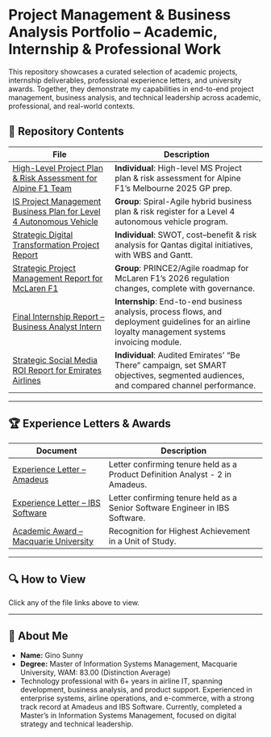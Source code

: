 # Project Management & Business Analysis Portfolio – Academic, Internship & Professional Work

This repository showcases a curated selection of academic projects, internship deliverables, professional experience letters, and university awards. Together, they demonstrate my capabilities in end-to-end project management, business analysis, and technical leadership across academic, professional, and real-world contexts.

## 📂 Repository Contents

| File | Description |
| ---- | ----------- |
| [High-Level Project Plan & Risk Assessment for Alpine F1 Team](https://github.com/sunnygino10/Masters-Projects/blob/b128bb390483b8dd2c1e8bf1f4b6a6cc9b9c792b/High-Level%20Project%20Plan%20%26%20Risk%20Assessment%20for%20Alpine%20F1%20Team.pdf) | **Individual**: High-level MS Project plan & risk assessment for Alpine F1’s Melbourne 2025 GP prep. |
| [IS Project Management Business Plan for Level 4 Autonomous Vehicle](https://github.com/sunnygino10/Masters-Projects/blob/b128bb390483b8dd2c1e8bf1f4b6a6cc9b9c792b/IS%20Project%20Management%20Business%20Plan%20for%20Level%204%20Autonomous%20Vehicle.pdf) | **Group**: Spiral-Agile hybrid business plan & risk register for a Level 4 autonomous vehicle program. |
| [Strategic Digital Transformation Project Report](https://github.com/sunnygino10/Masters-Projects/blob/4b00f0d8539fd89a505411094f249ebdf35207d2/Strategic%20Digital%20Transformation%20Project%20Report.pdf) | **Individual**: SWOT, cost–benefit & risk analysis for Qantas digital initiatives, with WBS and Gantt. |
| [Strategic Project Management Report for McLaren F1](https://github.com/sunnygino10/Masters-Projects/blob/b128bb390483b8dd2c1e8bf1f4b6a6cc9b9c792b/Strategic%20Project%20Management%20Report%20for%20McLaren%20F1.pdf) | **Group**: PRINCE2/Agile roadmap for McLaren F1’s 2026 regulation changes, complete with governance. |
| [Final Internship Report – Business Analyst Intern](https://github.com/sunnygino10/Masters-Projects/blob/b128bb390483b8dd2c1e8bf1f4b6a6cc9b9c792b/Final%20Internship%20Report%20%E2%80%93%20Business%20Analyst%20Intern.pdf) | **Internship**: End-to-end business analysis, process flows, and deployment guidelines for an airline loyalty management systems invoicing module. |
| [Strategic Social Media ROI Report for Emirates Airlines](https://github.com/sunnygino10/Masters-Projects/blob/e572e7c34d1df98c63060a90f39f93972a0f93fc/Strategic%20Social%20Media%20ROI%20Report%20for%20Emirates%20Airlines.pdf) | **Individual**: Audited Emirates’ “Be There” campaign, set SMART objectives, segmented audiences, and compared channel performance. |

---

## 🏆 Experience Letters & Awards

| Document | Description |
| -------- | ----------- |
| [Experience Letter – Amadeus](https://github.com/sunnygino10/pm-ba-portfolio/blob/9687279a7789309b2b92e56afd9ce3da96842fe6/Experience%20Letter%20-%20Amadeus.pdf) | Letter confirming tenure held as a Product Definition Analyst - 2 in Amadeus. |
| [Experience Letter – IBS Software](https://github.com/sunnygino10/pm-ba-portfolio/blob/9687279a7789309b2b92e56afd9ce3da96842fe6/Experience%20letter%20-%20IBS.pdf) | Letter confirming tenure held as a Senior Software Engineer in IBS Software. |
| [Academic Award – Macquarie University](https://github.com/sunnygino10/pm-ba-portfolio/blob/c987e5225fbf1f2fca006ecec2ef5625555c9f5a/Highest%20Achiever%20-%20COMP6750%20S1%2024.jpg) | Recognition for Highest Achievement in a Unit of Study. |
---

## 🔍 How to View

Click any of the file links above to view.

---

## 👤 About Me

- **Name:** Gino Sunny  
- **Degree:** Master of Information Systems Management, Macquarie University, WAM: 83.00 (Distinction Average)
- Technology professional with 6+ years in airline IT, spanning development, business analysis, and product support. Experienced in enterprise systems, airline operations, and e-commerce, with a strong track record at Amadeus and IBS Software. Currently, completed a Master’s in Information Systems Management, focused on digital strategy and technical leadership.
